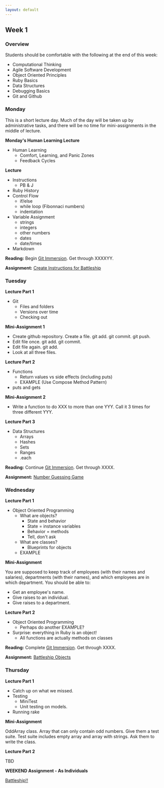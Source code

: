 ```yaml
---
layout: default
---
```


## Week 1

### Overview

Students should be comfortable with the following at the end of this week:

* Computational Thinking
* Agile Software Development
* Object Oriented Principles
* Ruby Basics
* Data Structures
* Debugging Basics
* Git and Github

### Monday

This is a short lecture day.  Much of the day will be taken up by administrative tasks, and there will be no time for mini-assignments in the middle of lecture.

**Monday's Human Learning Lecture**

* Human Learning
  * Comfort, Learning, and Panic Zones
  <!-- My job is to keep you at the outer edge of the Learning Zone -->
  * Feedback Cycles
  <!-- They're important in life. The shorter and more frequent they are, the better. -->
  <!-- You'll be giving the TA daily reports on where you are in the zones. -->
  <!-- 1-6 for lecture, 1-6 for assignment, # of hours for assignment. -->

**Lecture**

* Instructions
  * PB & J
* Ruby History
* Control Flow
  * if/else
  * while loop (Fibonnaci numbers)
  * indentation
* Variable Assignment
  * strings
  * integers
  * other numbers
  * dates
  * date/times
* Markdown

**Reading:** Begin [Git Immersion](http://gitimmersion.com/).  Get through XXXXYY.

**Assignment:** [Create Instructions for Battleship](https://github.com/tiyd-rails-2015-01/w1a-battleship-instructions)

### Tuesday

**Lecture Part 1**

* Git
  * Files and folders
  * Versions over time
  * Checking out

**Mini-Assignment 1**

* Create github repository.  Create a file.  git add.  git commit.  git push.
* Edit file once.  git add.  git commit.
* Edit file again.  git add.
* Look at all three files.

**Lecture Part 2**

* Functions
  * Return values vs side effects (including puts)
  * EXAMPLE (Use Compose Method Pattern)
* puts and gets

**Mini-Assignment 2**

* Write a function to do XXX to more than one YYY.  Call it 3 times for three different YYY.

**Lecture Part 3**

* Data Structures
  * Arrays
  * Hashes
  * Sets
  * Ranges
  * .each

**Reading:** Continue [Git Immersion](http://gitimmersion.com/).  Get through XXXX.

**Assignment:** [Number Guessing Game](https://github.com/tiyd-rails-2015-01/w1b-number-guessing)

### Wednesday

**Lecture Part 1**

* Object Oriented Programming
  * What are objects?
    * State and behavior
    * State = instance variables
    * Behavior = methods
    * Tell, don't ask
  * What are classes?
    * Blueprints for objects
  * EXAMPLE

**Mini-Assignment**

You are supposed to keep track of employees (with their names and salaries), departments (with their names), and which employees are in which department.  You should be able to:

* Get an employee's name.
* Give raises to an individual.
* Give raises to a department.

**Lecture Part 2**

* Object Oriented Programming
  * Perhaps do another EXAMPLE?
* Surprise: everything in Ruby is an object!
  * All functions are actually methods on classes

**Reading:** Complete [Git Immersion](http://gitimmersion.com/).  Get through XXXX.

**Assignment:** [Battleship Objects](https://github.com/tiyd-rails-2015-01/w1c-battleship-objects)

### Thursday

**Lecture Part 1**

* Catch up on what we missed.
* Testing
  * MiniTest
  * Unit testing on models.
* Running rake

**Mini-Assignment**

OddArray class.  Array that can only contain odd numbers.  Give them a test suite.  Test suite includes empty array and array with strings.  Ask them to write the class.

**Lecture Part 2**

TBD

**WEEKEND Assignment - As Individuals**

[Battleship!!](https://github.com/tiyd-rails-2015-01/w1d-battleship)

